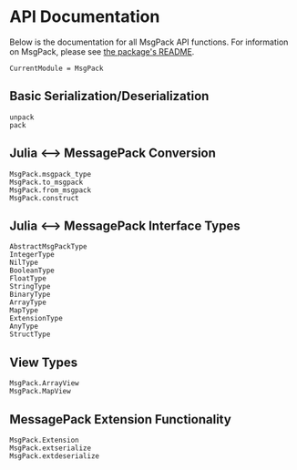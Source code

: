 # API Documentation

Below is the documentation for all MsgPack API functions. For information on MsgPack, please see [the package's README](https://github.com/JuliaIO/MsgPack.jl).

```@meta
CurrentModule = MsgPack
```

## Basic Serialization/Deserialization

```@docs
unpack
pack
```

## Julia <--> MessagePack Conversion

```@docs
MsgPack.msgpack_type
MsgPack.to_msgpack
MsgPack.from_msgpack
MsgPack.construct
```

## Julia <--> MessagePack Interface Types

```@docs
AbstractMsgPackType
IntegerType
NilType
BooleanType
FloatType
StringType
BinaryType
ArrayType
MapType
ExtensionType
AnyType
StructType
```

## View Types

```@docs
MsgPack.ArrayView
MsgPack.MapView
```

## MessagePack Extension Functionality

```@docs
MsgPack.Extension
MsgPack.extserialize
MsgPack.extdeserialize
```
